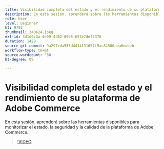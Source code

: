 ```yaml
---
title: Visibilidad completa del estado y el rendimiento de su plataforma de Adobe Commerce
description: En esta sesión, aprenderá sobre las herramientas disponibles para monitorizar el estado, la seguridad y la calidad de la plataforma de Adobe Commerce.
role: User
level: Beginner
kt: 9792
thumbnail: 340624.jpeg
exl-id: 3d1d0c3a-4d99-4d82-89e5-693e7def7378
duration: 1428
source-git-commit: 9a297cda953d4414131657f9ac84580aea0eabeb
workflow-type: tm+mt
source-wordcount: '68'
ht-degree: 0%

---
```


# Visibilidad completa del estado y el rendimiento de su plataforma de Adobe Commerce

En esta sesión, aprenderá sobre las herramientas disponibles para monitorizar el estado, la seguridad y la calidad de la plataforma de Adobe Commerce.

>[!VIDEO](https://video.tv.adobe.com/v/340624/?quality=12&learn=on)
